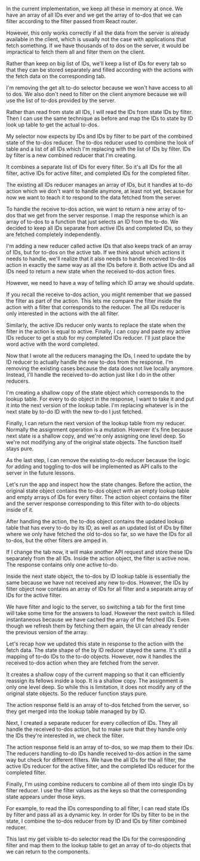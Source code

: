 In the current implementation, we keep all these in memory at once. We have an array of all IDs ever and we get the array of to-dos that we can filter according to the filter passed from React router.

However, this only works correctly if all the data from the server is already available in the client, which is usually not the case with applications that fetch something. If we have thousands of to dos on the server, it would be impractical to fetch them all and filter them on the client.

Rather than keep on big list of IDs, we'll keep a list of IDs for every tab so that they can be stored separately and filled according with the actions with the fetch data on the corresponding tab.

I'm removing the get alt to-do selector because we won't have access to all to dos. We also don't need to filter on the client anymore because we will use the list of to-dos provided by the server.

Rather than read from state all IDs, I will read the IDs from state IDs by filter. Then I can use the same technique as before and map the IDs to state by ID look up table to get the actual to-dos.

My selector now expects by IDs and IDs by filter to be part of the combined state of the to-dos reducer. The to-dos reducer used to combine the look of table and a list of all IDs which I'm replacing with the list of IDs by filter. IDs by filter is a new combined reducer that I'm creating.

It combines a separate list of IDs for every filter. So it's all IDs for the all filter, active IDs for active filter, and completed IDs for the completed filter.

The existing all IDs reducer manages an array of IDs, but it handles at to-do action which we don't want to handle anymore, at least not yet, because for now we want to teach it to respond to the data fetched from the server.

To handle the receive to-dos action, we want to return a new array of to-dos that we get from the server response. I map the response which is an array of to-dos to a function that just selects an ID from the to-do. We decided to keep all IDs separate from active IDs and completed IDs, so they are fetched completely independently.

I'm adding a new reducer called active IDs that also keeps track of an array of IDs, but for to-dos on the active tab. If we think about which actions it needs to handle, we'll realize that it also needs to handle received to-dos action in exactly the same way as all the IDs before it. Both active IDs and all IDs need to return a new state when the received to-dos action fires.

However, we need to have a way of telling which ID array we should update.

If you recall the receive to-dos action, you might remember that we passed the filter as part of the action. This lets me compare the filter inside the action with a filter that corresponds to the reducer. The all IDs reducer is only interested in the actions with the all filter.

Similarly, the active IDs reducer only wants to replace the state when the filter in the action is equal to active. Finally, I can copy and paste my active IDs reducer to get a stub for my completed IDs reducer. I'll just place the word active with the word completed.

Now that I wrote all the reducers managing the IDs, I need to update the by ID reducer to actually handle the new to-dos from the response. I'm removing the existing cases because the data does not live locally anymore. Instead, I'll handle the received to-do action just like I do in the other reducers.

I'm creating a shallow copy of the state object which corresponds to the lookup table. For every to do object in the response, I want to take it and put it into the next version of the lookup table. I'm replacing whatever is in the next state by to-do ID with the new to-do I just fetched.

Finally, I can return the next version of the lookup table from my reducer. Normally the assignment operation is a mutation. However it's fine because next state is a shallow copy, and we're only assigning one level deep. So we're not modifying any of the original state objects. The function itself stays pure.

As the last step, I can remove the existing to-do reducer because the logic for adding and toggling to-dos will be implemented as API calls to the server in the future lessons.

Let's run the app and inspect how the state changes. Before the action, the original state object contains the to-dos object with an empty lookup table and empty arrays of IDs for every filter. The action object contains the filter and the server response corresponding to this filter with to-do objects inside of it.

After handling the action, the to-dos object contains the updated lookup table that has every to-do by its ID, as well as an updated list of IDs by filter where we only have fetched the old to-dos so far, so we have the IDs for all to-dos, but the other filters are amped in.

If I change the tab now, it will make another API request and store these IDs separately from the all IDs. Inside the action object, the filter is active now. The response contains only one active to-do.

Inside the next state object, the to-dos by ID lookup table is essentially the same because we have not received any new to-dos. However, the IDs by filter object now contains an array of IDs for all filter and a separate array of IDs for the active filter.

We have filter and logic to the server, so switching a tab for the first time will take some time for the answers to load. However the next switch is filled instantaneous because we have cached the array of the fetched IDs. Even though we refresh them by fetching them again, the UI can already render the previous version of the array.

Let's recap how we updated this state in response to the action with the fetch data. The state shape of the by ID reducer stayed the same. It's still a mapping of to-do IDs to the to-do objects. However, now it handles the received to-dos action when they are fetched from the server.

It creates a shallow copy of the current mapping so that it can efficiently reassign its fellows inside a loop. It is a shallow copy. The assignment is only one level deep. So while this is limitation, it does not modify any of the original state objects. So the reducer function stays pure.

The action response field is an array of to-dos fetched from the server, so they get merged into the lookup table managed by by ID.

Next, I created a separate reducer for every collection of IDs. They all handle the received to-dos action, but to make sure that they handle only the IDs they're interested in, we check the filter.

The action response field is an array of to-dos, so we map them to their IDs. The reducers handling to-do IDs handle received to-dos action in the same way but check for different filters. We have the all IDs for the all filter, the active IDs reducer for the active filter, and the completed IDs reducer for the completed filter.

Finally, I'm using combine reducers to combine all of them into single IDs by filter reducer. I use the filter values as the keys so that the corresponding state appears under those keys.

For example, to read the IDs corresponding to all filter, I can read state IDs by filter and pass all as a dynamic key. In order for IDs by filter to be in the state, I combine the to-dos reducer from by ID and IDs by filter combined reducer.

This last my get visible to-do selector read the IDs for the corresponding filter and map them to the lookup table to get an array of to-do objects that we can return to the components.